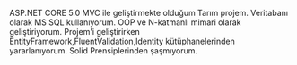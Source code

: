 ASP.NET CORE 5.0 MVC ile geliştirmekte olduğum Tarım projem.
Veritabanı olarak MS SQL kullanıyorum.
OOP ve N-katmanlı mimari olarak geliştiriyorum.
Projem'i geliştirirken EntityFramework,FluentValidation,Identity kütüphanelerinden yararlanıyorum.
Solid Prensiplerinden şaşmıyorum.


